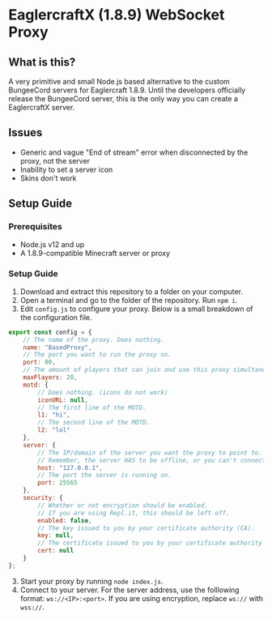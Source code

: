 # EaglercraftX (1.8.9) WebSocket Proxy
## What is this?
A very primitive and small Node.js based alternative to the custom BungeeCord servers for Eaglercraft 1.8.9. Until the developers officially release the BungeeCord server, this is the only way you can create a EaglercraftX server.
## Issues
* Generic and vague "End of stream" error when disconnected by the proxy, not the server
* Inability to set a server icon
* Skins don't work
## Setup Guide
### Prerequisites
* Node.js v12 and up
* A 1.8.9-compatible Minecraft server or proxy
### Setup Guide
1. Download and extract this repository to a folder on your computer.
2. Open a terminal and go to the folder of the repository. Run `npm i`.
3. Edit `config.js` to configure your proxy. Below is a small breakdown of the configuration file.
```js
export const config = {
    // The name of the proxy. Does nothing.
    name: "BasedProxy",
    // The port you want to run the proxy on.
    port: 80,
    // The amount of players that can join and use this proxy simultaneously.
    maxPlayers: 20,
    motd: {
        // Does nothing. (icons do not work)
        iconURL: null,
        // The first line of the MOTD.
        l1: "hi",
        // The second line of the MOTD.
        l2: "lol"
    },
    server: {
        // The IP/domain of the server you want the proxy to point to.
        // Remember, the server HAS to be offline, or you can't connect.
        host: "127.0.0.1",
        // The port the server is running on.
        port: 25565
    },
    security: {
        // Whether or not encryption should be enabled.
        // If you are using Repl.it, this should be left off.
        enabled: false,
        // The key issued to you by your certificate authority (CA).
        key: null,
        // The certificate issued to you by your certificate authority (CA).
        cert: null
    }
};
```
3. Start your proxy by running `node index.js`.
4. Connect to your server. For the server address, use the folllowing format: `ws://<IP>:<port>`. If you are using encryption, replace `ws://` with `wss://`.
